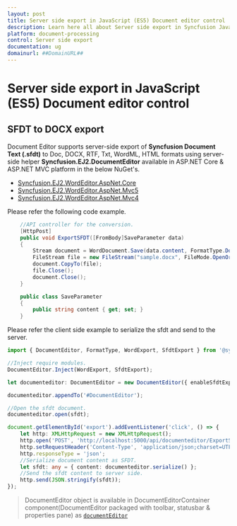 ```yaml
---
layout: post
title: Server side export in JavaScript (ES5) Document editor control | Syncfusion
description: Learn here all about Server side export in Syncfusion JavaScript (ES5) Document editor control of Syncfusion Essential JS 2 and more.
platform: document-processing
control: Server side export 
documentation: ug
domainurl: ##DomainURL##
---
```


# Server side export in JavaScript (ES5) Document editor control

## SFDT to DOCX export

Document Editor supports server-side export of **Syncfusion Document Text (.sfdt)** to Doc, DOCX, RTF, Txt, WordML, HTML formats using server-side helper **Syncfusion.EJ2.DocumentEditor** available in ASP.NET Core & ASP.NET MVC platform in the below NuGet's.

* [Syncfusion.EJ2.WordEditor.AspNet.Core](https://www.nuget.org/packages/Syncfusion.EJ2.WordEditor.AspNet.Core)
* [Syncfusion.EJ2.WordEditor.AspNet.Mvc5](https://www.nuget.org/packages/Syncfusion.EJ2.WordEditor.AspNet.Mvc5)
* [Syncfusion.EJ2.WordEditor.AspNet.Mvc4](https://www.nuget.org/packages/Syncfusion.EJ2.WordEditor.AspNet.Mvc4)

Please refer the following code example.

```c#
    //API controller for the conversion.
    [HttpPost]
    public void ExportSFDT([FromBody]SaveParameter data)
    {
        Stream document = WordDocument.Save(data.content, FormatType.Docx);
        FileStream file = new FileStream("sample.docx", FileMode.OpenOrCreate, FileAccess.ReadWrite);
        document.CopyTo(file);
        file.Close();
        document.Close();
    }

    public class SaveParameter
    {
        public string content { get; set; }
    }
```

Please refer the client side example to serialize the sfdt and send to the server.

```ts
import { DocumentEditor, FormatType, WordExport, SfdtExport } from '@syncfusion/ej2-documenteditor';

//Inject require modules.
DocumentEditor.Inject(WordExport, SfdtExport);

let documenteditor: DocumentEditor = new DocumentEditor({ enableSfdtExport: true, enableWordExport: true, enableTextExport: true });

documenteditor.appendTo('#DocumentEditor');

//Open the sfdt document.
documenteditor.open(sfdt);

document.getElementById('export').addEventListener('click', () => {
    let http: XMLHttpRequest = new XMLHttpRequest();
    http.open('POST', 'http://localhost:5000/api/documenteditor/ExportSFDT');
    http.setRequestHeader('Content-Type', 'application/json;charset=UTF-8');
    http.responseType = 'json';
    //Serialize document content as SFDT.
    let sfdt: any = { content: documenteditor.serialize() };
    //Send the sfdt content to server side.
    http.send(JSON.stringify(sfdt));
});

```

> DocumentEditor object is available in DocumentEditorContainer component(DocumentEditor packaged with toolbar, statusbar & properties pane) as [`documentEditor`](https://ej2.syncfusion.com/javascript/documentation/api/document-editor#documenteditor)
